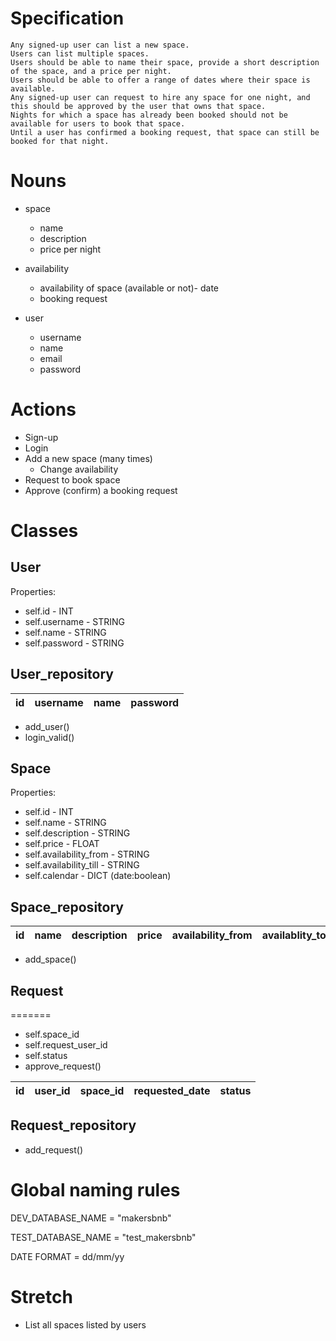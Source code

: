 # Specification
```
Any signed-up user can list a new space.
Users can list multiple spaces.
Users should be able to name their space, provide a short description of the space, and a price per night.
Users should be able to offer a range of dates where their space is available.
Any signed-up user can request to hire any space for one night, and this should be approved by the user that owns that space.
Nights for which a space has already been booked should not be available for users to book that space.
Until a user has confirmed a booking request, that space can still be booked for that night.
```

# Nouns
- space
    - name
    - description
    - price per night

- availability
    - availability of space (available or not)- date
    - booking request

- user
    - username
    - name
    - email
    - password

# Actions
- Sign-up
- Login
- Add a new space (many times)
    - Change availability
- Request to book space
- Approve (confirm) a booking request


# Classes
## User
Properties:
- self.id - INT
- self.username - STRING
- self.name - STRING
- self.password - STRING

## User_repository
| id | username | name | password |
|-----------------|-----------------|-----------------|-----------------|

- add_user()
- login_valid()

## Space
Properties:
- self.id - INT
- self.name - STRING
- self.description - STRING
- self.price - FLOAT
- self.availability_from - STRING
- self.availability_till - STRING
- self.calendar - DICT (date:boolean)

## Space_repository
| id | name | description | price | availability_from | availablity_to |
|-----------------|-----------------|-----------------|-----------------|-----------------|-----------------|
- add_space()

## Request
=======

- self.space_id
- self.request_user_id
- self.status
- approve_request()

| id | user_id | space_id | requested_date | status |
|-----------------|-----------------|-----------------|-----------------|-----------------|


## Request_repository
- add_request()


# Global naming rules
DEV_DATABASE_NAME = "makersbnb"

TEST_DATABASE_NAME = "test_makersbnb"

DATE FORMAT = dd/mm/yy










# Stretch
- List all spaces listed by users